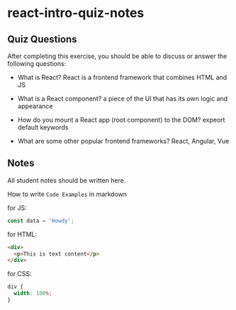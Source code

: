 # react-intro-quiz-notes

## Quiz Questions

After completing this exercise, you should be able to discuss or answer the following questions:

- What is React?
  React is a frontend framework that combines HTML and JS

- What is a React component?
  a piece of the UI that has its own logic and appearance

- How do you mount a React app (root component) to the DOM?
  expeort default keywords

- What are some other popular frontend frameworks?
  React, Angular, Vue

## Notes

All student notes should be written here.

How to write `Code Examples` in markdown

for JS:

```javascript
const data = 'Howdy';
```

for HTML:

```html
<div>
  <p>This is text content</p>
</div>
```

for CSS:

```css
div {
  width: 100%;
}
```
